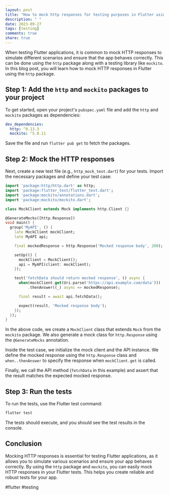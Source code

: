 ```yaml
---
layout: post
title: "How to mock http responses for testing purposes in Flutter using the http package?"
description: " "
date: 2023-09-27
tags: [testing]
comments: true
share: true
---
```


When testing Flutter applications, it is common to mock HTTP responses to simulate different scenarios and ensure that the app behaves correctly. This can be done using the `http` package along with a testing library like `mockito`. In this blog post, you will learn how to mock HTTP responses in Flutter using the `http` package.

## Step 1: Add the `http` and `mockito` packages to your project

To get started, open your project's `pubspec.yaml` file and add the `http` and `mockito` packages as dependencies:

```yaml
dev_dependencies:
  http: ^0.13.3
  mockito: ^5.0.11
```

Save the file and run `flutter pub get` to fetch the packages.

## Step 2: Mock the HTTP responses

Next, create a new test file (e.g., `http_mock_test.dart`) for your tests. Import the necessary packages and define your test case:

```dart
import 'package:http/http.dart' as http;
import 'package:flutter_test/flutter_test.dart';
import 'package:mockito/annotations.dart';
import 'package:mockito/mockito.dart';

class MockClient extends Mock implements http.Client {}

@GenerateMocks([http.Response])
void main() {
  group('MyAPI', () {
    late MockClient mockClient;
    late MyAPI api;

    final mockedResponse = http.Response('Mocked response body', 200);

    setUp(() {
      mockClient = MockClient();
      api = MyAPI(client: mockClient);
    });

    test('fetchData should return mocked response', () async {
      when(mockClient.get(Uri.parse('https://api.example.com/data')))
          .thenAnswer((_) async => mockedResponse);

      final result = await api.fetchData();

      expect(result, 'Mocked response body');
    });
  });
}
```

In the above code, we create a `MockClient` class that extends `Mock` from the `mockito` package. We also generate a mock class for `http.Response` using the `@GenerateMocks` annotation.

Inside the test case, we initialize the mock client and the API instance. We define the mocked response using the `http.Response` class and `when..thenAnswer` to specify the response when `mockClient.get` is called.

Finally, we call the API method (`fetchData` in this example) and assert that the result matches the expected mocked response.

## Step 3: Run the tests

To run the tests, use the Flutter test command:

```bash
flutter test
```

The tests should execute, and you should see the test results in the console.

## Conclusion

Mocking HTTP responses is essential for testing Flutter applications, as it allows you to simulate various scenarios and ensure your app behaves correctly. By using the `http` package and `mockito`, you can easily mock HTTP responses in your Flutter tests. This helps you create reliable and robust tests for your app.

#flutter #testing